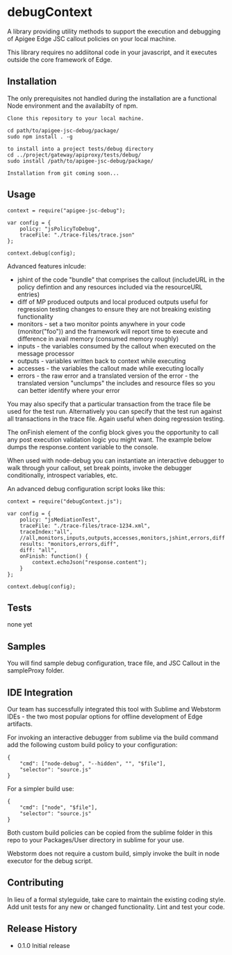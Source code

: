 debugContext
============

A  library providing utility methods to support the execution and debugging of Apigee Edge JSC callout policies on your local machine.

This library requires no addiitonal code in your javascript, and it executes outside the core framework of Edge.

## Installation

The only prerequisites not handled during the installation are a functional Node environment and the availabilty of npm. 
	
	Clone this repository to your local machine.
	
	cd path/to/apigee-jsc-debug/package/
	sudo npm install . -g

	to install into a project tests/debug directory
	cd ../project/gateway/apiproxy/tests/debug/
	sudo install /path/to/apigee-jsc-debug/package/

	Installation from git coming soon...

## Usage

	context = require("apigee-jsc-debug");

	var config = {	
    	policy: "jsPolicyToDebug",
    	traceFile: "./trace-files/trace.json"
	};

	context.debug(config);

Advanced features inlcude:
* jshint of the code "bundle" that comprises the callout (includeURL in the policy defintion and any resources included via the resourceURL entries)
* diff of MP produced outputs and local produced outputs useful for regression testing changes to ensure they are not breaking existing functionality
* monitors - set a two monitor points anywhere in your code (monitor("foo")) and the framework will report time to execute and difference in avail memory (consumed memory roughly)
* inputs - the variables consumed by the callout when executed on the message processor
* outputs - variables written back to context while executing
* accesses - the variables the callout made while executing locally
* errors - the raw error and a translated version of the error - the translated version "unclumps" the includes and resource files so you can better identify where your error


You may also specify that a particular transaction from the trace file be used for the test run. Alternatively you can specify that the test run against all transactions in the trace file. Again useful when doing regression testing.

The onFinish element of the config block gives you the opportunity to call any post execution validation logic you might want. The example below dumps the response.content variable to the console.

When used with node-debug you can instantiate an interactive debugger to walk through your callout, set break points, invoke the debugger conditionally, introspect variables, etc.

An advanced debug configuration script looks like this:

	context = require("debugContext.js");

	var config = {
	    policy: "jsMediationTest",
	    traceFile: "./trace-files/trace-1234.xml",
	    traceIndex:"all",
	    //all,monitors,inputs,outputs,accesses,monitors,jshint,errors,diff
	    results: "monitors,errors,diff",
	    diff: "all",
	    onFinish: function() {
        	context.echoJson("response.content");
    	}
	};

	context.debug(config);

## Tests

  none yet

## Samples

You will find sample debug configuration, trace file, and JSC Callout in the sampleProxy folder.

## IDE Integration

Our team has successfully integrated this tool with Sublime and Webstorm IDEs - the two most popular options for offline development of Edge artifacts.

For invoking an interactive debugger from sublime via the build command add the following custom build policy to your configuration:
	
	{
		"cmd": ["node-debug", "--hidden", "", "$file"],
		"selector": "source.js"
	}

For a simpler build use:
	
	{
		"cmd": ["node", "$file"],
		"selector": "source.js"
	}

Both custom build policies can be copied from the sublime folder in this repo to your Packages/User directory in sublime for your use.

Webstorm does not require a custom build, simply invoke the built in node executor for the debug script.

## Contributing

In lieu of a formal styleguide, take care to maintain the existing coding style.
Add unit tests for any new or changed functionality. Lint and test your code.

## Release History

* 0.1.0 Initial release